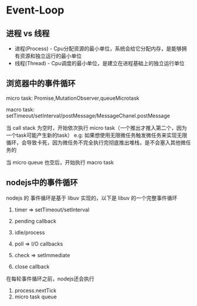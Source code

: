 # Event-Loop

## 进程 vs 线程

* 进程(Process) - Cpu分配资源的最小单位，系统会给它分配内存，是能够拥有资源和独立运行的最小单位
* 线程(Thread) - Cpu调度的最小单位，是建立在进程基础上的独立运行单位

## 浏览器中的事件循环

micro task:
Promise,MutationObserver,queueMicrotask

macro task:
setTimeout/setInterval/postMessage/MessageChanel.postMessage

当 call stack 为空时，开始依次执行 micro task（一个推出才推入第二个，因为一个task可能产生新的task）
e.g: 如果想使用无限微任务触发微任务来实现无限循环，会导致卡死，因为微任务不完全执行完彻底推出堆栈，是不会塞入其他微任务的

当 micro queue 也空后，开始执行 macro task

## nodejs中的事件循环

nodejs 的 事件循环是基于 libuv 实现的，以下是 libuv 的一个完整事件循环

1. timer => setTimeout/setInterval

2. pending callback

3. idle/process 

4. poll =>  I/O callbacks

5. check => setImmediate

6. close callback

在每轮事件循环之前，nodejs还会执行

1. process.nextTick
2. micro task queue